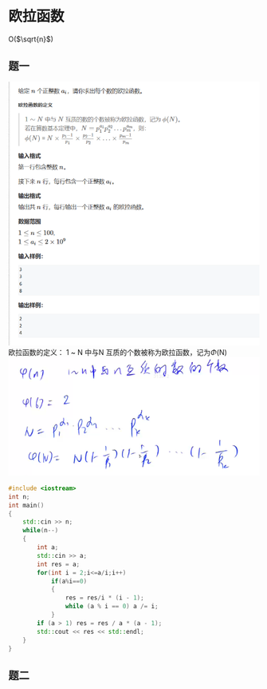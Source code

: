 # 欧拉函数
O($\sqrt{n}$)    
## 题一
![题一](./pic/Question1.png)
欧拉函数的定义：
1 ~ N 中与N 互质的个数被称为欧拉函数，记为$\Phi$(N)
![原理](./pic/TheIdea.png)
```cpp
#include <iostream>
int n;
int main()
{
	std::cin >> n;
	while(n--)
	{
		int a;
		std::cin >> a;
		int res = a;
		for(int i = 2;i<=a/i;i++)
			if(a%i==0)
			{
				res = res/i * (i - 1);
				while (a % i == 0) a /= i;
			}
		if (a > 1) res = res / a * (a - 1);
		std::cout << res << std::endl;
	}
}

```

## 题二
